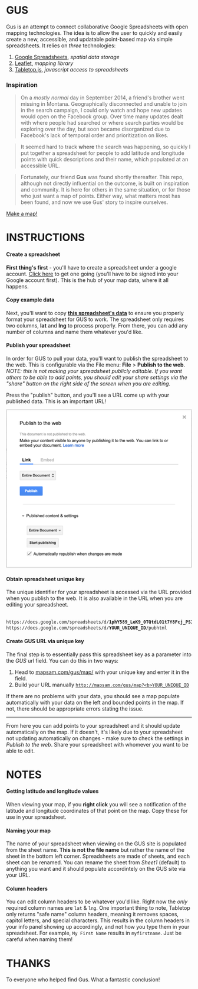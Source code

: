 GUS
===

Gus is an attempt to connect collaborative Google Spreadsheets with open mapping technologies. The idea is to allow the user to quickly and easily create a new, accessible, and updatable point-based map via simple spreadsheets. It relies on *three* technologies:

1. [Google Spreadsheets](https://docs.google.com/spreadsheet/), *spatial data storage*
1. [Leaflet](http://leafletjs.com/), *mapping library*
1. [Tabletop.js](https://github.com/jsoma/tabletop), *javascript access to spreadsheets*

### Inspiration

> On a *mostly normal* day in September 2014, a friend's brother went missing in Montana. Geographically disconnected and unable to join in the search campaign, I could only watch and hope new updates would open on the Facebook group. Over time many updates dealt with where people had searched or where search parties would be exploring over the day, but soon became disorganized due to Facebook's lack of temporal order and prioritization on likes.

> It seemed hard to track **where** the search was happening, so quickly I put together a spreadsheet for people to add latitude and longitude points with quick descriptions and their name, which populated at an accessible URL.

> Fortunately, our friend **Gus** was found shortly thereafter. This repo, although not directly influential on the outcome, is built on inspiration and community. It is here for others in the same situation, or for those who just want a map of points. Either way, what matters most has been found, and now we use Gus' story to inspire ourselves.

[Make a map!](http://mapsam.com/gus/)

# INSTRUCTIONS

#### Create a spreadsheet

**First thing's first** - you'll have to create a spreadsheet under a google account. [Click here](https://docs.google.com/spreadsheet/) to get one going (you'll have to be signed into your Google account first). This is the hub of your map data, where it all happens.

#### Copy example data

Next, you'll want to copy **[this spreadsheet's data](https://docs.google.com/spreadsheets/d/1phY589_LeK9_0TQtdL01t7Y8Fcj_PS1l98TnJCdknLM/edit#gid=0)** to ensure you properly format your spreadsheet for GUS to work. The spreadsheet only requires two columns, **lat** and **lng** to process properly. From there, you can add any number of columns and name them whatever you'd like.

#### Publish your spreadsheet

In order for GUS to pull your data, you'll want to publish the spreadsheet to the web. This is configurable via the File menu: **File** > **Publish to the web**. *NOTE: this is not making your spreadsheet publicly editable. If you want others to be able to add points, you should edit your share settings via the "share" button on the right side of the screen when you are editing.*

Press the "publish" button, and you'll see a URL come up with your published data. This is an important URL!

![Published spreadsheet URL](static/img/published-spreadsheet-url.png)

#### Obtain spreadsheet unique key

The unique identifier for your spreadsheet is accessed via the URL provided when you publish to the web. It is also available in the URL when you are editing your spreadsheet.

<pre><code>
https://docs.google.com/spreadsheets/d/<b>1phY589_LeK9_0TQtdL01t7Y8Fcj_PS1l98TnJCdknLM</b>/pubhtml
https://docs.google.com/spreadsheets/d/<b>YOUR_UNIQUE_ID</b>/pubhtml
</code></pre>

#### Create GUS URL via unique key

The final step is to essentially pass this spreadsheet key as a parameter into the *GUS* url field. You can do this in two ways:

1. Head to [mapsam.com/gus/map/](http://mapsam.com/gus/map/) with your unique key and enter it in the field.
1. Build your URL manually <code>http://mapsam.com/gus/map?<b>YOUR_UNIQUE_ID</b></code>

If there are no problems with your data, you should see a map populate automatically with your data on the left and bounded points in the map. If not, there should be appropriate errors stating the issue.

---

From here you can add points to your spreadsheet and it should update automatically on the map. If it doesn't, it's likely due to your spreadsheet not updating automatically on changes - make sure to check the settings in *Publish to the web*. Share your spreadsheet with whomever you want to be able to edit.

# NOTES

#### Getting latitude and longitude values

When viewing your map, if you **right click** you will see a notification of the latitude and longitude coordinates of that point on the map. Copy these for use in your spreadsheet.

#### Naming your map

The name of your spreadsheet when viewing on the GUS site is populated from the sheet name. **This is not the file name** but rather the name of the sheet in the bottom left corner. Spreadsheets are made of sheets, and each sheet can be renamed. You can rename the sheet from *Sheet1* (default) to anything you want and it should populate accordintely on the GUS site via your URL.

#### Column headers

You can edit column headers to be whatever you'd like. Right now the *only* required column names are `lat` & `lng`. One important thing to note, Tabletop only returns "safe name" column headers, meaning it removes spaces, capitol letters, and special characters. This results in the column headers in your info panel showing up accordingly, and not how you type them in your spreadsheet. For example, `My First Name` results in `myfirstname`. Just be careful when naming them!

# THANKS

To everyone who helped find Gus. What a fantastic conclusion!